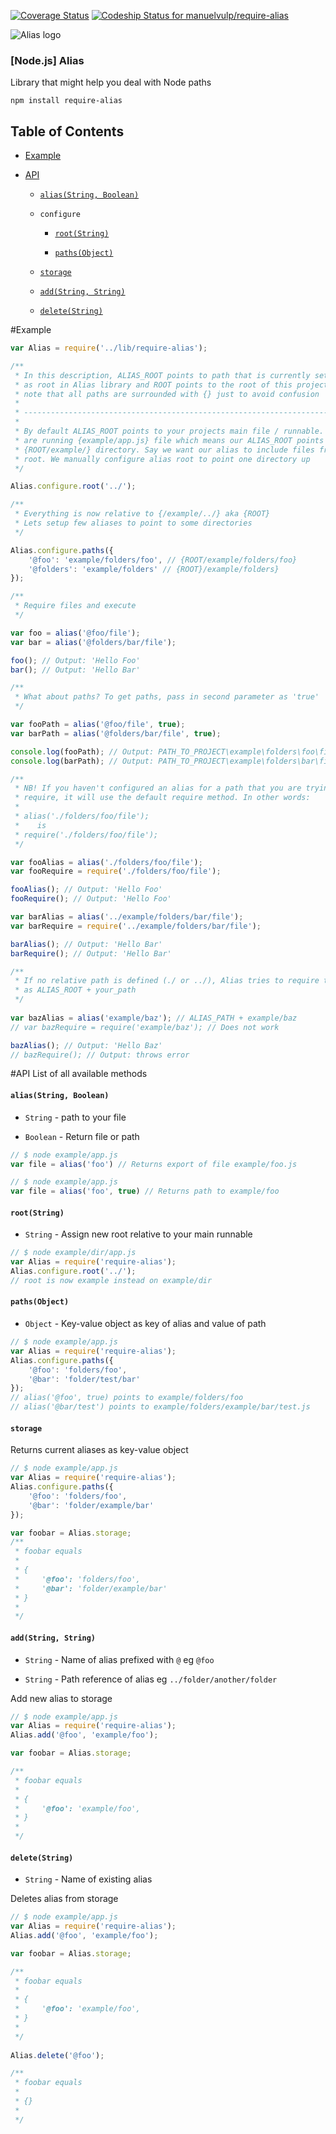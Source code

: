 [![Coverage Status](https://img.shields.io/coveralls/manuelvulp/require-alias.svg)](https://coveralls.io/r/manuelvulp/require-alias)
[ ![Codeship Status for manuelvulp/require-alias](https://www.codeship.io/projects/9276ef20-fea0-0131-5487-5eefab01992e/status)](https://www.codeship.io/projects/29590)

![Alias logo](https://raw.githubusercontent.com/manuelvulp/require-alias/master/img/alias.jpg)

### [Node.js] Alias

Library that might help you deal with Node paths 


```
npm install require-alias
```

## Table of Contents

- [Example](#example)

- [API](#api)
  - [`alias(String, Boolean)`](#aliasstring-boolean)
 
  - `configure`

    - [`root(String)`](#rootstring)

    - [`paths(Object)`](#pathsobject)
    
  - [`storage`](#storage)

  - [`add(String, String)`](#addstring-string)

  - [`delete(String)`](#deletestring)

#Example

```javascript
var Alias = require('../lib/require-alias');

/**
 * In this description, ALIAS_ROOT points to path that is currently set
 * as root in Alias library and ROOT points to the root of this project. Also do
 * note that all paths are surrounded with {} just to avoid confusion
 *
 * --------------------------------------------------------------------------------
 *
 * By default ALIAS_ROOT points to your projects main file / runnable. Currently we
 * are running {example/app.js} file which means our ALIAS_ROOT points to
 * {ROOT/example/} directory. Say we want our alias to include files from project
 * root. We manually configure alias root to point one directory up
 */

Alias.configure.root('../');

/**
 * Everything is now relative to {/example/../} aka {ROOT}
 * Lets setup few aliases to point to some directories
 */

Alias.configure.paths({
    '@foo': 'example/folders/foo', // {ROOT/example/folders/foo}
    '@folders': 'example/folders' // {ROOT}/example/folders}
});

/**
 * Require files and execute
 */

var foo = alias('@foo/file');
var bar = alias('@folders/bar/file');

foo(); // Output: 'Hello Foo'
bar(); // Output: 'Hello Bar' 

/**
 * What about paths? To get paths, pass in second parameter as 'true'
 */

var fooPath = alias('@foo/file', true);
var barPath = alias('@folders/bar/file', true);

console.log(fooPath); // Output: PATH_TO_PROJECT\example\folders\foo\file
console.log(barPath); // Output: PATH_TO_PROJECT\example\folders\bar\file

/**
 * NB! If you haven't configured an alias for a path that you are trying to
 * require, it will use the default require method. In other words:
 *
 * alias('./folders/foo/file');
 *    is
 * require('./folders/foo/file');
 */

var fooAlias = alias('./folders/foo/file');
var fooRequire = require('./folders/foo/file');

fooAlias(); // Output: 'Hello Foo'
fooRequire(); // Output: 'Hello Foo'

var barAlias = alias('../example/folders/bar/file');
var barRequire = require('../example/folders/bar/file');

barAlias(); // Output: 'Hello Bar'
barRequire(); // Output: 'Hello Bar'

/**
 * If no relative path is defined (./ or ../), Alias tries to require this file
 * as ALIAS_ROOT + your_path
 */
 
var bazAlias = alias('example/baz'); // ALIAS_PATH + example/baz
// var bazRequire = require('example/baz'); // Does not work

bazAlias(); // Output: 'Hello Baz'
// bazRequire(); // Output: throws error
```

#API
List of all available methods

#### `alias(String, Boolean)`

- `String` - path to your file

- `Boolean` - Return file or path

```javascript
// $ node example/app.js
var file = alias('foo') // Returns export of file example/foo.js
```

```javascript
// $ node example/app.js
var file = alias('foo', true) // Returns path to example/foo
```

#### `root(String)`

- `String` - Assign new root relative to your main runnable

```javascript
// $ node example/dir/app.js
var Alias = require('require-alias');
Alias.configure.root('../');
// root is now example instead on example/dir
```

#### `paths(Object)`

- `Object` - Key-value object as key of alias and value of path

```javascript
// $ node example/app.js
var Alias = require('require-alias');
Alias.configure.paths({
    '@foo': 'folders/foo',
    '@bar': 'folder/test/bar'
});
// alias('@foo', true) points to example/folders/foo
// alias('@bar/test') points to example/folders/example/bar/test.js
```

#### `storage`

Returns current aliases as key-value object

```javascript
// $ node example/app.js
var Alias = require('require-alias');
Alias.configure.paths({
    '@foo': 'folders/foo',
    '@bar': 'folder/example/bar'
});

var foobar = Alias.storage;
/**
 * foobar equals
 *
 * {
 *     '@foo': 'folders/foo',
 *     '@bar': 'folder/example/bar'
 * }
 *
 */
```
#### `add(String, String)`

- `String` - Name of alias prefixed with `@` eg `@foo`
&nbsp;

- `String` - Path reference of alias eg `../folder/another/folder`

Add new alias to storage

```javascript
// $ node example/app.js
var Alias = require('require-alias');
Alias.add('@foo', 'example/foo');

var foobar = Alias.storage;

/** 
 * foobar equals
 * 
 * {
 *     '@foo': 'example/foo',
 * }
 * 
 */
```

#### `delete(String)`

- `String` - Name of existing alias
&nbsp;

Deletes alias from storage

```javascript
// $ node example/app.js
var Alias = require('require-alias');
Alias.add('@foo', 'example/foo');

var foobar = Alias.storage;

/** 
 * foobar equals
 * 
 * {
 *     '@foo': 'example/foo',
 * }
 * 
 */
 
Alias.delete('@foo');

/** 
 * foobar equals
 * 
 * {}
 * 
 */
 
```

